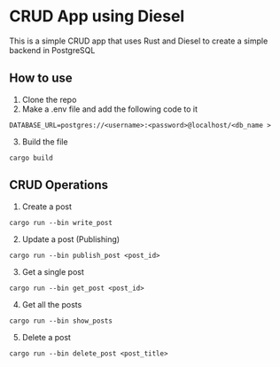 # CRUD App using Diesel

This is a simple CRUD app that uses Rust and Diesel to create a simple backend in PostgreSQL

## How to use 
1. Clone the repo
2. Make a .env file and add the following code to it
```
DATABASE_URL=postgres://<username>:<password>@localhost/<db_name >
```
3. Build the file
```
cargo build
```

## CRUD Operations 

1. Create a post
``` 
cargo run --bin write_post
```

2. Update a post (Publishing)
```
cargo run --bin publish_post <post_id>
```

3. Get a single post
```
cargo run --bin get_post <post_id>
```

4. Get all the posts
```
cargo run --bin show_posts
```

5. Delete a post
```
cargo run --bin delete_post <post_title>
```
